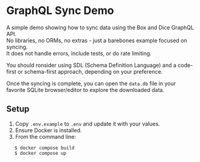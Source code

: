 # GraphQL Sync Demo

A simple demo showing how to sync data using the Box and Dice GraphQL API.  
No libraries, no ORMs, no extras - just a barebones example focused on syncing.  
It does not handle errors, include tests, or do rate limiting.

You should ronsider using SDL (Schema Definition Language) and a code-first or 
schema-first approach, depending on your preference.

Once the syncing is complete, you can open the `data.db` file in your  
favorite SQLite browser/editor to explore the downloaded data.

## Setup

1. Copy `.env.example` to `.env` and update it with your values.
2. Ensure Docker is installed.
3. From the command line:
```
   $ docker compose build
   $ docker compose up
```
